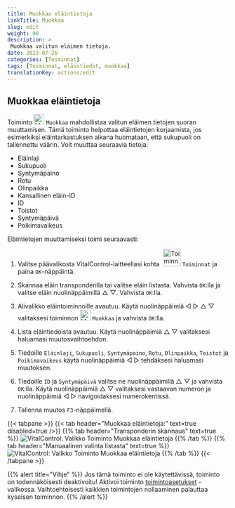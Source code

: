 ```yaml
---
title: Muokkaa eläintietoja
linkTitle: Muokkaa
slug: edit
weight: 90
description: >
 Muokkaa valitun eläimen tietoja.
date: 2023-07-26
categories: [Toiminnat]
tags: [Toiminnat, eläintiedot, muokkaa]
translationKey: actions/edit
---
```


## Muokkaa eläintietoja

Toiminto <img src="/icons/actions/edit.svg" width="24" align="bottom" alt="Muokkaa" /> `Muokkaa` mahdollistaa valitun eläimen tietojen suoran muuttamisen. Tämä toiminto helpottaa eläintietojen korjaamista, jos esimerkiksi eläintarkastuksen aikana huomataan, että sukupuoli on tallennettu väärin. Voit muuttaa seuraavia tietoja:

- Eläinlaji
- Sukupuoli
- Syntymäpaino
- Rotu
- Olinpaikka
- Kansallinen eläin-ID
- ID
- Toistot
- Syntymäpäivä
- Poikimavaikeus

Eläintietojen muuttamiseksi toimi seuraavasti:

1. Valitse päävalikosta VitalControl-laitteellasi kohta &nbsp;<img src="/icons/actions.svg" width="40" align="bottom" alt="Toiminnat" /> `Toiminnat` ja paina `OK`-näppäintä.

2. Skannaa eläin transponderilla tai valitse eläin listasta. Vahvista `OK`:lla ja valitse eläin nuolinäppäimillä △ ▽. Vahvista `OK`:lla.

3. Alivalikko eläintoiminnoille avautuu. Käytä nuolinäppäimiä ◁ ▷ △ ▽ valitaksesi toiminnon <img src="/icons/actions/edit.svg" width="24" align="bottom" alt="Muokkaa" /> `Muokkaa` ja vahvista `OK`:lla.

4. Lista eläintiedoista avautuu. Käytä nuolinäppäimiä △ ▽ valitaksesi haluamasi muutosvaihtoehdon.

5. Tiedoille `Eläinlaji`, `Sukupuoli`, `Syntymäpaino`, `Rotu`, `Olinpaikka`, `Toistot` ja `Poikimavaikeus` käytä nuolinäppäimiä ◁ ▷ tehdäksesi haluamasi muutoksen.

6. Tiedoille `ID` ja `Syntymäpäivä` valitse ne nuolinäppäimillä △ ▽ ja vahvista `OK`:lla. Käytä nuolinäppäimiä △ ▽ valitaksesi vastaavan numeron ja nuolinäppäimiä ◁ ▷ navigoidaksesi numerokentissä.

7. Tallenna muutos `F3`-näppäimellä.

{{< tabpane >}}
{{< tab header="Muokkaa eläintietoja:" text=true disabled=true />}}
{{% tab header="Transponderin skannaus" text=true %}}
![VitalControl: Valikko Toiminto Muokkaa eläintietoja](../images/edit-scan.png "Muokkaa eläintietoja")
{{% /tab %}}
{{% tab header="Manuaalinen valinta listasta" text=true %}}
![VitalControl: Valikko Toiminto Muokkaa eläintietoja](../images/edit.png "Muokkaa eläintietoja")
{{% /tab %}}
{{< /tabpane >}}

{{% alert title="Vihje" %}}
Jos tämä toiminto ei ole käytettävissä, toiminto on todennäköisesti deaktivoitu! Aktivoi toiminto [toimintoasetukset](../setting/) -valikossa. Vaihtoehtoisesti kaikkien toimintojen nollaaminen palauttaa kyseisen toiminnon.
{{% /alert %}}
